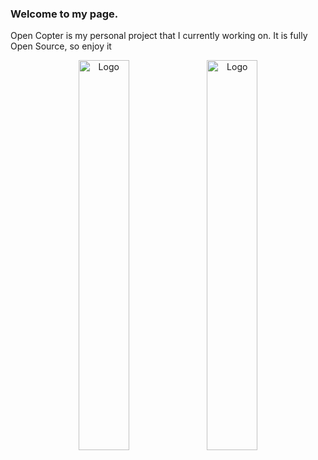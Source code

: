 ### Welcome to my page. 
Open Copter is my personal project that I currently working on. It is fully Open Source, so enjoy it

<div align="center">
    <img src="https://github.com/saandial/Open-Copter/blob/main/src/images/opencopter.png" alt="Logo" width="40%">
    <img src="https://github.com/saandial/Open-Copter/blob/main/src/images/remote.png" alt="Logo" width="40%">
</div>
